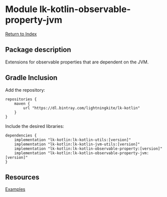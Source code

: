 # Module lk-kotlin-observable-property-jvm

[Return to Index](../)

## Package description

Extensions for observable properties that are dependent on the JVM.

## Gradle Inclusion



Add the repository:

```
repositories {
    maven {
        url "https://dl.bintray.com/lightningkite/lk-kotlin"
    }
}
```

Include the desired libraries:

```
dependencies {
    implementation "lk-kotlin:lk-kotlin-utils:[version]"
    implementation "lk-kotlin:lk-kotlin-jvm-utils:[version]"
    implementation "lk-kotlin:lk-kotlin-observable-property:[version]"
    implementation "lk-kotlin:lk-kotlin-observable-property-jvm:[version]"
}
```

## Resources

[Examples](https://github.com/lightningkite/lk-kotlin/tree/master/lk-kotlin-observable-property-jvm/src/test/kotlin/lk/kotlin/observable/property/jvm/example)